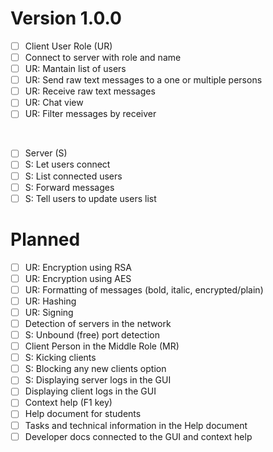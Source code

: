 # Version 1.0.0

- [ ] Client User Role (UR)
- [ ] Connect to server with role and name
- [ ] UR: Mantain list of users
- [ ] UR: Send raw text messages to a one or multiple persons
- [ ] UR: Receive raw text messages
- [ ] UR: Chat view
- [ ] UR: Filter messages by receiver

<br>

- [ ] Server (S)
- [ ] S: Let users connect
- [ ] S: List connected users
- [ ] S: Forward messages
- [ ] S: Tell users to update users list

# Planned

- [ ] UR: Encryption using RSA
- [ ] UR: Encryption using AES
- [ ] UR: Formatting of messages (bold, italic, encrypted/plain)
- [ ] UR: Hashing
- [ ] UR: Signing
- [ ] Detection of servers in the network
- [ ] S: Unbound (free) port detection
- [ ] Client Person in the Middle Role (MR)
- [ ] S: Kicking clients
- [ ] S: Blocking any new clients option
- [ ] S: Displaying server logs in the GUI
- [ ] Displaying client logs in the GUI
- [ ] Context help (F1 key)
- [ ] Help document for students
- [ ] Tasks and technical information in the Help document
- [ ] Developer docs connected to the GUI and context help
